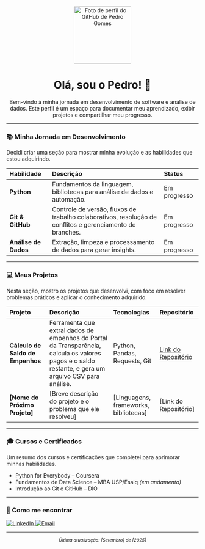 <div align="center">
  <img src="https://github.com/pedrovcgomes.png" width="150px" alt="Foto de perfil do GitHub de Pedro Gomes">
  <h1>Olá, sou o Pedro! 👋</h1>
  <p>Bem-vindo à minha jornada em desenvolvimento de software e análise de dados. Este perfil é um espaço para documentar meu aprendizado, exibir projetos e compartilhar meu progresso.</p>
</div>

---

### 📚 Minha Jornada em Desenvolvimento

Decidi criar uma seção para mostrar minha evolução e as habilidades que estou adquirindo.

| Habilidade | Descrição | Status |
| :--- | :--- | :--- |
| **Python** | Fundamentos da linguagem, bibliotecas para análise de dados e automação. | Em progresso |
| **Git & GitHub** | Controle de versão, fluxos de trabalho colaborativos, resolução de conflitos e gerenciamento de branches. | Em progresso |
| **Análise de Dados** | Extração, limpeza e processamento de dados para gerar insights. | Em progresso |

---

### 💻 Meus Projetos

Nesta seção, mostro os projetos que desenvolvi, com foco em resolver problemas práticos e aplicar o conhecimento adquirido.

| Projeto | Descrição | Tecnologias | Repositório |
| :--- | :--- | :--- | :--- |
| **Cálculo de Saldo de Empenhos** | Ferramenta que extrai dados de empenhos do Portal da Transparência, calcula os valores pagos e o saldo restante, e gera um arquivo CSV para análise. | Python, Pandas, Requests, Git | [Link do Repositório](https://github.com/pedrovcgomes/Projeto_Saldo_Empenhos) |
| **[Nome do Próximo Projeto]** | [Breve descrição do projeto e o problema que ele resolveu] | [Linguagens, frameworks, bibliotecas] | [Link do Repositório] |

---

### 🎓 Cursos e Certificados

Um resumo dos cursos e certificações que completei para aprimorar minhas habilidades.

- Python for Everybody – Coursera  
- Fundamentos de Data Science – MBA USP/Esalq *(em andamento)*  
- Introdução ao Git e GitHub – DIO 

---

### 🤝 Como me encontrar

<a href="https://www.linkedin.com/in/pedro-gomes-8062ab371/" target="_blank">
  <img src="https://img.shields.io/badge/LinkedIn-0077B5?style=for-the-badge&logo=linkedin&logoColor=white" alt="LinkedIn">
</a>

<a href="mailto:pedrovcgomes@gmail.com">
  <img src="https://img.shields.io/badge/Email-D14836?style=for-the-badge&logo=gmail&logoColor=white" alt="Email">
</a>

---

<div align="center">
  <small><em>Última atualização: [Setembro] de [2025]</em></small>
</div>
